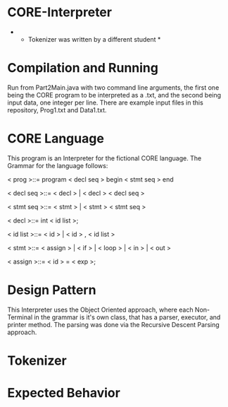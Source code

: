 # CORE-Interpreter

* * Tokenizer was written by a different student *

# Compilation and Running
  Run from Part2Main.java with two command line arguments, the first one being the CORE program to be interpreted as a .txt, and the second being 
  input data, one integer per line. There are example input files in this repository, Prog1.txt and Data1.txt.
  
# CORE Language
  This program is an Interpreter for the fictional CORE language. The Grammar for the language follows:
  
  < prog >::= program < decl seq > begin < stmt seq > end 
  
  < decl seq >::= < decl > | < decl > < decl seq >
  
  < stmt seq >::= < stmt > | < stmt > < stmt seq >
  
  < decl >::= int < id list >;
  
  < id list >::= < id > | < id > , < id list >
  
  < stmt >::= < assign > | < if > | < loop > | < in > | < out >
  
  < assign >::= < id > = < exp >;
  
  
  
# Design Pattern
  This Interpreter uses the Object Oriented approach, where each Non-Terminal in the grammar is it's own class, that has a parser, executor, and printer method.
  The parsing was done via the Recursive Descent Parsing approach. 
  
# Tokenizer 
  
  
# Expected Behavior 


